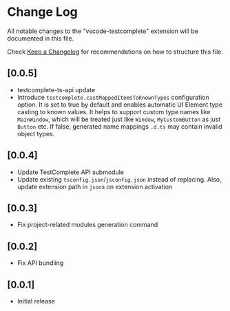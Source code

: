 # Change Log

All notable changes to the "vscode-testcomplete" extension will be documented in this file.

Check [Keep a Changelog](http://keepachangelog.com/) for recommendations on how to structure this file.

## [0.0.5]
- testcomplete-ts-api update
- Introduce `testcomplete.castMappedItemsToKnownTypes` configuration option.
It is set to true by default and enables automatic UI Element type casting to known values.
It helps to support custom type names like `MainWindow`, which will be treated just like `Window`, `MyCustomButton` as just `Button` etc.
If false, generated name mappings `.d.ts` may contain invalid object types.

## [0.0.4]
- Update TestComplete API submodule
- Update existing `tsconfig.json`/`jsconfig.json` instead of replacing.
Also, update extension path in `json`s on extension activation

## [0.0.3]
- Fix project-related modules generation command

## [0.0.2]
- Fix API bundling

## [0.0.1]
- Initial release
